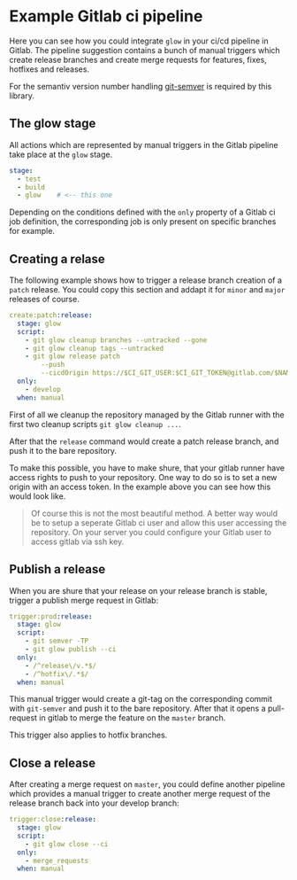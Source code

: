 # Example Gitlab ci pipeline

Here you can see how you could integrate `glow` in your ci/cd pipeline in Gitlab. The pipeline suggestion contains a bunch of manual triggers which create release branches and create merge requests for features, fixes, hotfixes and releases.

For the semantiv version number handling [git-semver](https://github.com/meinto/git-semver) is required by this library.

## The glow stage

All actions which are represented by manual triggers in the Gitlab pipeline take place at the `glow` stage.

```yml
stage:
  - test
  - build
  - glow    # <-- this one
```

Depending on the conditions defined with the `only` property of a Gitlab ci job definition, the corresponding job is only present on specific branches for example.

## Creating a relase

The following example shows how to trigger a release branch creation of a `patch` release. You could copy this section and addapt it for `minor` and `major` releases of course.

```yml
create:patch:release:
  stage: glow
  script: 
    - git glow cleanup branches --untracked --gone
    - git glow cleanup tags --untracked
    - git glow release patch
        --push
        --cicdOrigin https://$CI_GIT_USER:$CI_GIT_TOKEN@gitlab.com/$NAMESPACE/$PROJECT/
  only:
    - develop
  when: manual
```

First of all we cleanup the repository managed by the Gitlab runner with the first two cleanup scripts `git glow cleanup ...`.

After that the `release` command would create a patch release branch, and push it to the bare repository. 

To make this possible, you have to make shure, that your gitlab runner have access rights to push to your repository. One way to do so is to set a new origin with an access token. In the example above you can see how this would look like.

> Of course this is not the most beautiful method. A better way would be to setup a seperate Gitlab ci user and allow this user accessing the repository. On your server you could configure your Gitlab user to access gitlab via ssh key.

## Publish a release

When you are shure that your release on your release branch is stable, trigger a publish merge request in Gitlab:

```yml
trigger:prod:release:
  stage: glow
  script:
    - git semver -TP
    - git glow publish --ci
  only:
    - /^release\/v.*$/
    - /^hotfix\/.*$/
  when: manual
```

This manual trigger would create a git-tag on the corresponding commit with `git-semver` and push it to the bare repository. After that it opens a pull-request in gitlab to merge the feature on the `master` branch.

This trigger also applies to hotfix branches.

## Close a release

After creating a merge request on `master`, you could define another pipeline which provides a manual trigger to create another merge request of the release branch back into your develop branch:

```yml 
trigger:close:release:
  stage: glow
  script:
    - git glow close --ci
  only:
    - merge_requests
  when: manual
```

